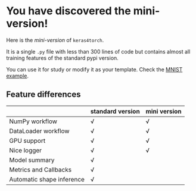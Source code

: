 # You have discovered the mini-version!

Here is the *mini-version* of `keras4torch`.

It is a single `.py` file with less than 300 lines of code but contains almost all training features of the standard pypi version.

You can use it for study or modify it as your template. Check the [MNIST example](MNIST_example_mini.ipynb).

## Feature differences

|                           | standard version | mini version |
| ------------------------- | ---------------- | ------------ |
| NumPy workflow            | √                | √            |
| DataLoader workflow       | √                | √            |
| GPU support               | √                | √            |
| Nice logger               | √                | √            |
| Model summary             | √                |              |
| Metrics and Callbacks     | √                |              |
| Automatic shape inference | √                |              |

